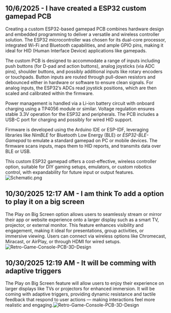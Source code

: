 <!--
  ===================    !!READ THIS NOTICE!!   ====================
  DO NOT edit this file manually. Your changes WILL BE OVERWRITTEN!
  This journal is auto generated and updated by Hack Club Blueprint.
  To edit this file, please edit your journal entries on Blueprint.
  ==================================================================
-->

## 10/6/2025 - I have created a ESP32 custom gamepad PCB  

Creating a custom ESP32-based gamepad PCB combines hardware design and embedded programming to deliver a versatile and wireless controller solution. The ESP32 microcontroller was chosen for its dual-core processor, integrated Wi-Fi and Bluetooth capabilities, and ample GPIO pins, making it ideal for HID (Human Interface Device) applications like gamepads.

The custom PCB is designed to accommodate a range of inputs including push buttons (for D-pad and action buttons), analog joysticks (via ADC pins), shoulder buttons, and possibly additional inputs like rotary encoders or touchpads. Button inputs are routed through pull-down resistors and debounced either in hardware or software to ensure clean signals. For analog inputs, the ESP32’s ADCs read joystick positions, which are then scaled and calibrated within the firmware.

Power management is handled via a Li-ion battery circuit with onboard charging using a TP4056 module or similar. Voltage regulation ensures stable 3.3V operation for the ESP32 and peripherals. The PCB includes a USB-C port for charging and possibly for wired HID support.

Firmware is developed using the Arduino IDE or ESP-IDF, leveraging libraries like *NimBLE* for Bluetooth Low Energy (BLE) or *ESP32-BLE-Gamepad* to emulate a standard gamepad on PC or mobile devices. The firmware scans inputs, maps them to HID reports, and transmits data over BLE or USB.

This custom ESP32 gamepad offers a cost-effective, wireless controller option, suitable for DIY gaming setups, emulators, or custom robotics control, with expandability for future input or output features.
![Schematic.png](https://blueprint.hackclub.com/user-attachments/blobs/redirect/eyJfcmFpbHMiOnsiZGF0YSI6Njk2LCJwdXIiOiJibG9iX2lkIn19--bc8197b4a3eaac4d346a3ce96f009632119051cd/Schematic.png)
              

## 10/30/2025 12:17 AM - I am think To add a option to play it on a big screen  

The Play on Big Screen option allows users to seamlessly stream or mirror their app or website experience onto a larger display such as a smart TV, projector, or external monitor. This feature enhances visibility and engagement, making it ideal for presentations, group activities, or immersive viewing. Users can connect via wireless options like Chromecast, Miracast, or AirPlay, or through HDMI for wired setups.![Retro-Game-Console-PCB-3D-Design](https://blueprint.hackclub.com/user-attachments/blobs/proxy/eyJfcmFpbHMiOnsiZGF0YSI6NjUxNywicHVyIjoiYmxvYl9pZCJ9fQ==--c8f4d692fe587d44d79b7f233c8014c121aef4ef/Retro-Game-Console-PCB-3D-Design.jpg)
  

## 10/30/2025 12:19 AM - It will be comming with adaptive triggers  

The Play on Big Screen feature will allow users to enjoy their experience on larger displays like TVs or projectors for enhanced immersion. It will be coming with adaptive triggers, providing dynamic resistance and tactile feedback that respond to user actions — making interactions feel more realistic and engaging.![Retro-Game-Console-PCB-3D-Design](https://blueprint.hackclub.com/user-attachments/blobs/proxy/eyJfcmFpbHMiOnsiZGF0YSI6NjUxOCwicHVyIjoiYmxvYl9pZCJ9fQ==--d556f657ef3f417c4e6e1462d060dcbcd7310833/Retro-Game-Console-PCB-3D-Design.jpg)
  

